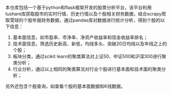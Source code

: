 本仓库包括一个基于python和flask框架开发的股票分析平台，该平台利用tushare库获取股市的实时行情、历史行情以及个股相关财务数据，结合scrapy爬取雪球的个股年报财务数据，通过pandas库对数据进行统计分析，得到个股的以下信息：
1. 基本面信息，如市盈率、市净率、净资产收益率和现金收益率排名；
2. 技术面信息，筛选历史新高、新低，均线多头、突破20日均线以及年线之上的个股；
3. 板块分类，通过scikit learn的聚类算法对上证50、中证500和沪深300进行聚类分析；
4. 行业分析，通过以上相同的聚类算法对行业个股进行基本面和技术面的聚类分析；

另外还包含个股查询，如查看个股的基本面数据和K线数据。

